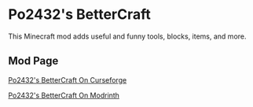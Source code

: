 # Po2432's BetterCraft

This Minecraft mod adds useful and funny tools, blocks, items, and more.

## Mod Page
[Po2432's BetterCraft On Curseforge](https://www.curseforge.com/minecraft/mc-mods/po2432s-bettercraft)

[Po2432's BetterCraft On Modrinth](https://modrinth.com/mod/po2432s-bettercraft)
